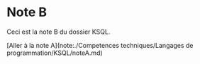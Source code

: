 # Note B

Ceci est la note B du dossier KSQL.

[Aller à la note A](note:./Competences techniques/Langages de programmation/KSQL/noteA.md)
